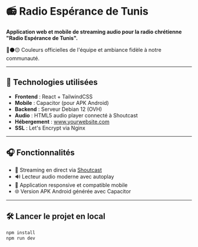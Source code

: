 # 📻 Radio Espérance de Tunis

**Application web et mobile de streaming audio pour la radio chrétienne "Radio Espérance de Tunis".**

🔴⚫🟡 Couleurs officielles de l'équipe et ambiance fidèle à notre communauté.

---

## 🚀 Technologies utilisées

- **Frontend** : React + TailwindCSS
- **Mobile** : Capacitor (pour APK Android)
- **Backend** : Serveur Debian 12 (OVH)
- **Audio** : HTML5 audio player connecté à Shoutcast
- **Hébergement** : www.yourwebsite.com
- **SSL** : Let's Encrypt via Nginx

---

## 🎧 Fonctionnalités

- 📡 Streaming en direct via [Shoutcast](http://your_url_of_streaming:8000/stream)
- 🔊 Lecteur audio moderne avec autoplay
- 📱 Application responsive et compatible mobile
- 🌐 Version APK Android générée avec Capacitor

---

## 🛠 Lancer le projet en local

```bash
npm install
npm run dev
